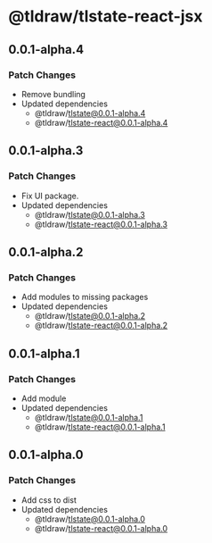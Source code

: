 # @tldraw/tlstate-react-jsx

## 0.0.1-alpha.4

### Patch Changes

- Remove bundling
- Updated dependencies
  - @tldraw/tlstate@0.0.1-alpha.4
  - @tldraw/tlstate-react@0.0.1-alpha.4

## 0.0.1-alpha.3

### Patch Changes

- Fix UI package.
- Updated dependencies
  - @tldraw/tlstate@0.0.1-alpha.3
  - @tldraw/tlstate-react@0.0.1-alpha.3

## 0.0.1-alpha.2

### Patch Changes

- Add modules to missing packages
- Updated dependencies
  - @tldraw/tlstate@0.0.1-alpha.2
  - @tldraw/tlstate-react@0.0.1-alpha.2

## 0.0.1-alpha.1

### Patch Changes

- Add module
- Updated dependencies
  - @tldraw/tlstate@0.0.1-alpha.1
  - @tldraw/tlstate-react@0.0.1-alpha.1

## 0.0.1-alpha.0

### Patch Changes

- Add css to dist
- Updated dependencies
  - @tldraw/tlstate@0.0.1-alpha.0
  - @tldraw/tlstate-react@0.0.1-alpha.0
